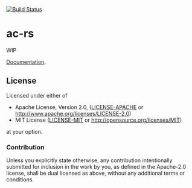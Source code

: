[![Build Status](https://travis-ci.org/stefan-k/ac-rs.svg?branch=master)](https://travis-ci.org/stefan-k/ac-rs)

# ac-rs

WIP

[Documentation](https://stefan-k.github.io/ac-rs/ac/).

## License

Licensed under either of

  * Apache License, Version 2.0, ([LICENSE-APACHE](LICENSE-APACHE) or http://www.apache.org/licenses/LICENSE-2.0)
  * MIT License ([LICENSE-MIT](LICENSE-MIT) or http://opensource.org/licenses/MIT)

at your option.

### Contribution

Unless you explicitly state otherwise, any contribution intentionally submitted for inclusion in the work by you, as defined in the Apache-2.0 license, shall be dual licensed as above, without any additional terms or conditions.
